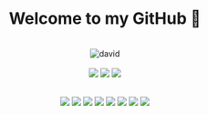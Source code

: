 <h1 align="center">Welcome to my GitHub 👋</h1>
 <br/>
  <div align="center">
    <img src="https://avatars.githubusercontent.com/u/75924605?v=4&s=50" alt="david"x>
  </div>
  <br/>
    
  <div align=center>
  <img src="https://img.shields.io/badge/工作2年-e13d2f?style=for-the-badge"></img> 
  <img src="https://img.shields.io/badge/计算机科学与技术专业-e13d2f?style=for-the-badge"></img> 
  <img src="https://img.shields.io/badge/本科-e13d2f?style=for-the-badge"></img>   
  <br/>
  <br/>
  
  <img src="https://img.shields.io/badge/javascript-1565e6?style=for-the-badge"></img> 
  <img src="https://img.shields.io/badge/Nodejs-1565e6?style=for-the-badge"></img> 
  <img src="https://img.shields.io/badge/Nestjs-1565e6?style=for-the-badge"></img> 
  <img src="https://img.shields.io/badge/Vue-1565e6?style=for-the-badge"></img> 
  <img src="https://img.shields.io/badge/微信小程序-1565e6?style=for-the-badge"></img> 
  <img src="https://img.shields.io/badge/REACT-1565e6?style=for-the-badge"></img> 
  <img src="https://img.shields.io/badge/TYPRSCRIPT-1565e6?style=for-the-badge"></img> 
  <img src="https://img.shields.io/badge/webpack-1565e6?style=for-the-badge"></img> 
  </div>
